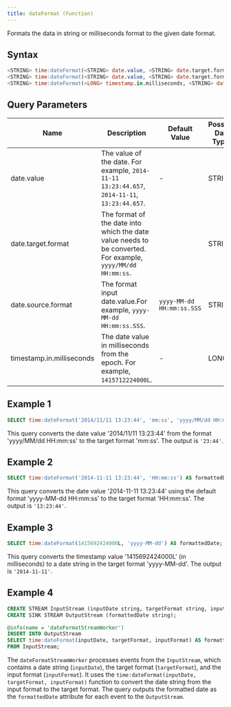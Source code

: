 ```yaml
---
title: dateFormat (Function)
---
```


Formats the data in string or milliseconds format to the given date format.

## Syntax

```sql
<STRING> time:dateFormat(<STRING> date.value, <STRING> date.target.format, <STRING> date.source.format)
<STRING> time:dateFormat(<STRING> date.value, <STRING> date.target.format)
<STRING> time:dateFormat(<LONG> timestamp.in.milliseconds, <STRING> date.target.format)
```

## Query Parameters

| Name | Description | Default Value | Possible Data Types | Optional | Dynamic |
|------|-------------|---------------|---------------------|----------|---------|
| date.value  | The value of the date. For example, `2014-11-11 13:23:44.657`, `2014-11-11`, `13:23:44.657`.  | -            | STRING| Yes      | Yes     |
| date.target.format        | The format of the date into which the date value needs to be converted. For example, `yyyy/MM/dd HH:mm:ss`. | | STRING| No       | Yes     |
| date.source.format        | The format input date.value.For example, `yyyy-MM-dd HH:mm:ss.SSS`.             | `yyyy-MM-dd HH:mm:ss.SSS` | STRING| Yes      | Yes     |
| timestamp.in.milliseconds | The date value in milliseconds from the epoch. For example, `1415712224000L`.   | -            | LONG  | Yes      | Yes     |

## Example 1

```sql
SELECT time:dateFormat('2014/11/11 13:23:44', 'mm:ss', 'yyyy/MM/dd HH:mm:ss') AS formattedDate;
```

This query converts the date value '2014/11/11 13:23:44' from the format 'yyyy/MM/dd HH:mm:ss' to the target format 'mm:ss'. The output is `'23:44'`.

## Example 2

```sql
SELECT time:dateFormat('2014-11-11 13:23:44', 'HH:mm:ss') AS formattedDate;
```

This query converts the date value '2014-11-11 13:23:44' using the default format 'yyyy-MM-dd HH:mm:ss' to the target format 'HH:mm:ss'. The output is `'13:23:44'`.

## Example 3

```sql
SELECT time:dateFormat(1415692424000L, 'yyyy-MM-dd') AS formattedDate;
```

This query converts the timestamp value '1415692424000L' (in milliseconds) to a date string in the target format 'yyyy-MM-dd'. The output is `'2014-11-11'`.

## Example 4

```sql
CREATE STREAM InputStream (inputDate string, targetFormat string, inputFormat string);
CREATE SINK STREAM OutputStream (formattedDate string);

@info(name = 'dateFormatStreamWorker')
INSERT INTO OutputStream
SELECT time:dateFormat(inputDate, targetFormat, inputFormat) AS formattedDate
FROM InputStream;
```

The `dateFormatStreamWorker` processes events from the `InputStream`, which contains a date string (`inputDate`), the target format (`targetFormat`), and the input format (`inputFormat`). It uses the `time:dateFormat(inputDate, targetFormat, inputFormat)` function to convert the date string from the input format to the target format. The query outputs the formatted date as the `formattedDate` attribute for each event to the `OutputStream`.
